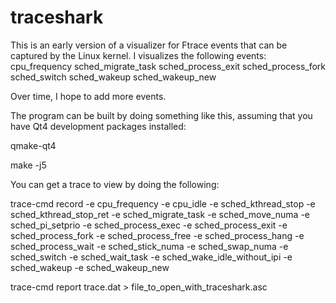 traceshark
==========

This is an early version of a visualizer for Ftrace events that can be captured
by the Linux kernel. I visualizes the following events:
cpu_frequency
sched_migrate_task
sched_process_exit
sched_process_fork
sched_switch
sched_wakeup
sched_wakeup_new

Over time, I hope to add more events.

The program can be built by doing something like this, assuming that you have
Qt4 development packages installed:

qmake-qt4

make -j5

You can get a trace to view by doing the following:

trace-cmd record -e cpu_frequency -e cpu_idle -e sched_kthread_stop -e sched_kthread_stop_ret -e sched_migrate_task -e sched_move_numa -e sched_pi_setprio -e sched_process_exec -e sched_process_exit -e sched_process_fork -e sched_process_free -e sched_process_hang -e sched_process_wait -e sched_stick_numa -e sched_swap_numa -e sched_switch -e sched_wait_task -e sched_wake_idle_without_ipi -e sched_wakeup -e sched_wakeup_new

trace-cmd report trace.dat > file_to_open_with_traceshark.asc
